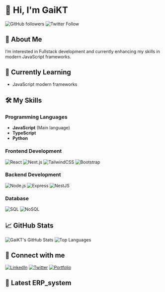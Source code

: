 # 👋 Hi, I'm GaiKT

![GitHub followers](https://img.shields.io/github/followers/GaiKT?label=Follow&style=social)
![Twitter Follow](https://img.shields.io/twitter/follow/natthapongkamt2?style=social)

## 👀 About Me

I’m interested in Fullstack development and currently enhancing my skills in modern JavaScript frameworks.

## 🌱 Currently Learning

- JavaScript modern frameworks

## 🛠️ My Skills

### Programming Languages
- **JavaScript** (Main language)
- **TypeScript**
- **Python**

### Frontend Development
![React](https://img.shields.io/badge/React-61DAFB?style=for-the-badge&logo=react&logoColor=white)
![Next.js](https://img.shields.io/badge/Next.js-000000?style=for-the-badge&logo=next.js&logoColor=white)
![TailwindCSS](https://img.shields.io/badge/TailwindCSS-38B2AC?style=for-the-badge&logo=tailwind-css&logoColor=white)
![Bootstrap](https://img.shields.io/badge/Bootstrap-7952B3?style=for-the-badge&logo=bootstrap&logoColor=white)

### Backend Development
![Node.js](https://img.shields.io/badge/Node.js-339933?style=for-the-badge&logo=node.js&logoColor=white)
![Express](https://img.shields.io/badge/Express-000000?style=for-the-badge&logo=express&logoColor=white)
![NestJS](https://img.shields.io/badge/NestJS-E0234E?style=for-the-badge&logo=nestjs&logoColor=white)

### Database
![SQL](https://img.shields.io/badge/SQL-4479A1?style=for-the-badge&logo=postgresql&logoColor=white)
![NoSQL](https://img.shields.io/badge/NoSQL-4DB33D?style=for-the-badge&logo=mongodb&logoColor=white)

## 📈 GitHub Stats

![GaiKT's GitHub Stats](https://github-readme-stats.vercel.app/api?username=GaiKT&show_icons=true&theme=radical)
![Top Languages](https://github-readme-stats.vercel.app/api/top-langs/?username=GaiKT&layout=compact&theme=radical)

## 🔗 Connect with me

[![LinkedIn](https://img.shields.io/badge/LinkedIn-0077B5?style=for-the-badge&logo=linkedin&logoColor=white)](https://www.linkedin.com/in/natthapong-kamtong-235aa92a8/)
[![Twitter](https://img.shields.io/badge/Twitter-1DA1F2?style=for-the-badge&logo=twitter&logoColor=white)](https://twitter.com/natthapongkamt2/)
[![Portfolio](https://img.shields.io/badge/Portfolio-000000?style=for-the-badge&logo=github&logoColor=white)](https://portfolio-website-mu-gilt-41.vercel.app/)

## 📝 Latest ERP_system


<!---
GaiKT/GaiKT is a ✨ special ✨ repository because its `README.md` (this file) appears on your GitHub profile.
You can click the Preview link to take a look at your changes.
--->

